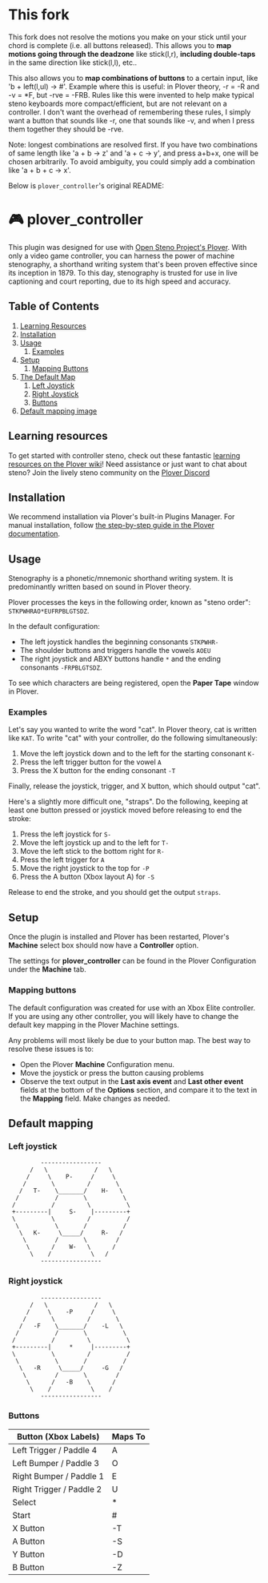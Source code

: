 # This fork

This fork does not resolve the motions you make on your stick until your chord is complete (i.e. all buttons released).
This allows you to __map motions going through the deadzone__ like stick(l,r), __including double-taps__ in the same direction like stick(l,l), etc..

This also allows you to __map combinations of buttons__ to a certain input, like 'b + left(l,ul) -> #'.
Example where this is useful: in Plover theory, -r = -R and -v = *F, but -rve = -FRB.
Rules like this were invented to help make typical steno keyboards more compact/efficient, but are not relevant on a controller.
I don't want the overhead of remembering these rules, I simply want a button that sounds like -r, one that sounds like -v, and when I press them together they should be -rve.

Note: longest combinations are resolved first.
If you have two combinations of same length like 'a + b -> z' and 'a + c -> y', and press a+b+x, one will be chosen arbitrarily.
To avoid ambiguity, you could simply add a combination like 'a + b + c -> x'.

Below is `plover_controller`'s original README:



# 🎮 plover_controller

This plugin was designed for use with [Open Steno Project's Plover](https://openstenoproject.org).
With only a video game controller, you can harness the power of machine stenography, a shorthand writing system that's been proven effective since its inception in 1879.
To this day, stenography is trusted for use in live captioning and court reporting, due to its high speed and accuracy.

## Table of Contents

1. [Learning Resources](#learning-resources)
1. [Installation](#installation)
1. [Usage](#usage)
    1. [Examples](#examples)
1. [Setup](#setup)
    1. [Mapping Buttons](#mapping-buttons)
1. [The Default Map](#the-default-map)
    1. [Left Joystick](#left-joystick)
    1. [Right Joystick](#right-joystick)
    1. [Buttons](#right-joystick)
1. [Default mapping image](#default-mapping-image)

## Learning resources

To get started with controller steno, check out these fantastic [learning resources on the Plover wiki](https://github.com/openstenoproject/plover/wiki/Learning-Stenography)!
Need assistance or just want to chat about steno? Join the lively steno community on the [Plover Discord](https://discord.com/invite/0lQde43a6dGmAMp2)

## Installation

We recommend installation via Plover's built-in Plugins Manager.
For manual installation, follow [the step-by-step guide in the Plover documentation](https://plover.readthedocs.io/en/latest/cli_reference.html#plugin-installer).

## Usage

Stenography is a phonetic/mnemonic shorthand writing system.
It is predominantly written based on sound in Plover theory.

Plover processes the keys in the following order, known as "steno order":
`STKPWHRAO*EUFRPBLGTSDZ`.

In the default configuration:

- The left joystick handles the beginning consonants `STKPWHR-`
- The shoulder buttons and triggers handle the vowels `AOEU`
- The right joystick and ABXY buttons handle `*` and the ending consonants `-FRPBLGTSDZ`.

To see which characters are being registered, open the **Paper Tape** window in Plover.

### Examples

Let's say you wanted to write the word "cat".
In Plover theory, cat is written like `KAT`.
To write "cat" with your controller, do the following simultaneously:

1. Move the left joystick down and to the left for the starting consonant `K-`
2. Press the left trigger button for the vowel `A`
3. Press the X button for the ending consonant `-T`

Finally, release the joystick, trigger, and X button, which should output "cat".

Here's a slightly more difficult one, "straps".
Do the following, keeping at least one button pressed or joystick moved before releasing to end the stroke:

1. Press the left joystick for `S-`
2. Move the left joystick up and to the left for `T-`
3. Move the left stick to the bottom right for `R-`
4. Press the left trigger for `A`
5. Move the right joystick to the top for `-P`
6. Press the A button (Xbox layout A) for `-S`

Release to end the stroke, and you should get the output `straps`.

## Setup

Once the plugin is installed and Plover has been restarted, Plover's **Machine** select box should now have a **Controller** option.

The settings for **plover_controller** can be found in the Plover Configuration under the **Machine** tab.

### Mapping buttons

The default configuration was created for use with an Xbox Elite controller.
If you are using any other controller, you will likely have to change the default key mapping in the Plover Machine settings.

Any problems will most likely be due to your button map. The best way to resolve these issues is to:

- Open the Plover **Machine** Configuration menu.
- Move the joystick or press the button causing problems
- Observe the text output in the **Last axis event** and **Last other event** fields at the bottom of the **Options** section, and compare it to the text in the **Mapping** field. Make changes as needed.

## Default mapping

### Left joystick

```
         -----------------
      /   \             /   \
     /     \    P-     /     \
    /       \         /       \
   /   T-    \_______/    H-   \
  /          /       \          \
 /          /         \          \
 +---------|     S-    |---------+
 \          \         /          /
  \          \       /          /
   \   K-     \_____/     R-   /
    \        /       \        /
     \      /    W-   \      /
      \    /           \   /
         -----------------
```
### Right joystick

```
         -----------------
      /   \             /   \
     /     \    -P     /     \
    /       \         /       \
   /   -F    \_______/    -L   \
  /          /       \          \
 /          /         \          \
 +---------|     *     |---------+
 \          \         /          /
  \          \       /          /
   \   -R     \_____/     -G   /
    \        /       \        /
     \      /   -B    \      /
      \    /           \    /
         -----------------
```

### Buttons

| Button (Xbox Labels)     | Maps To  |
|--------------------------|----------|
| Left Trigger / Paddle 4  | A        |
| Left Bumper / Paddle 3   | O        |
| Right Bumper / Paddle 1  | E        |
| Right Trigger / Paddle 2 | U        |
| Select                   | *        |
| Start                    | #        |
| X Button                 | -T       |
| A Button                 | -S       |
| Y Button                 | -D       |
| B Button                 | -Z       |
